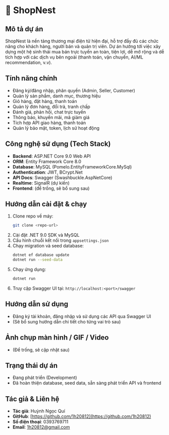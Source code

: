# 🛒 ShopNest

## Mô tả dự án
ShopNest là nền tảng thương mại điện tử hiện đại, hỗ trợ đầy đủ các chức năng cho khách hàng, người bán và quản trị viên. Dự án hướng tới việc xây dựng một hệ sinh thái mua bán trực tuyến an toàn, tiện lợi, dễ mở rộng và dễ tích hợp với các dịch vụ bên ngoài (thanh toán, vận chuyển, AI/ML recommendation, v.v).

## Tính năng chính
- Đăng ký/đăng nhập, phân quyền (Admin, Seller, Customer)
- Quản lý sản phẩm, danh mục, thương hiệu
- Giỏ hàng, đặt hàng, thanh toán
- Quản lý đơn hàng, đổi trả, tranh chấp
- Đánh giá, phản hồi, chat trực tuyến
- Thông báo, khuyến mãi, mã giảm giá
- Tích hợp API giao hàng, thanh toán
- Quản lý bảo mật, token, lịch sử hoạt động

## Công nghệ sử dụng (Tech Stack)
- **Backend**: ASP.NET Core 9.0 Web API
- **ORM**: Entity Framework Core 8.0
- **Database**: MySQL (Pomelo.EntityFrameworkCore.MySql)
- **Authentication**: JWT, BCrypt.Net
- **API Docs**: Swagger (Swashbuckle.AspNetCore)
- **Realtime**: SignalR (dự kiến)
- **Frontend**: (để trống, sẽ bổ sung sau)

## Hướng dẫn cài đặt & chạy
1. Clone repo về máy:
   ```sh
   git clone <repo-url>
   ```
2. Cài đặt .NET 9.0 SDK và MySQL
3. Cấu hình chuỗi kết nối trong `appsettings.json`
4. Chạy migration và seed database:
   ```sh
   dotnet ef database update
   dotnet run --seed-data
   ```
5. Chạy ứng dụng:
   ```sh
   dotnet run
   ```
6. Truy cập Swagger UI tại: `http://localhost:<port>/swagger`

## Hướng dẫn sử dụng
- Đăng ký tài khoản, đăng nhập và sử dụng các API qua Swagger UI
- (Sẽ bổ sung hướng dẫn chi tiết cho từng vai trò sau)

## Ảnh chụp màn hình / GIF / Video
- (Để trống, sẽ cập nhật sau)

## Trạng thái dự án
- Đang phát triển (Development)
- Đã hoàn thiện database, seed data, sẵn sàng phát triển API và frontend

## Tác giả & Liên hệ
- **Tác giả**: Huỳnh Ngọc Quí
- **GitHub**: [https://github.com/1h20812](https://github.com/1h20812)
- **Số điện thoại**: 0393769711
- **Email**: 1h20812@gmail.com
